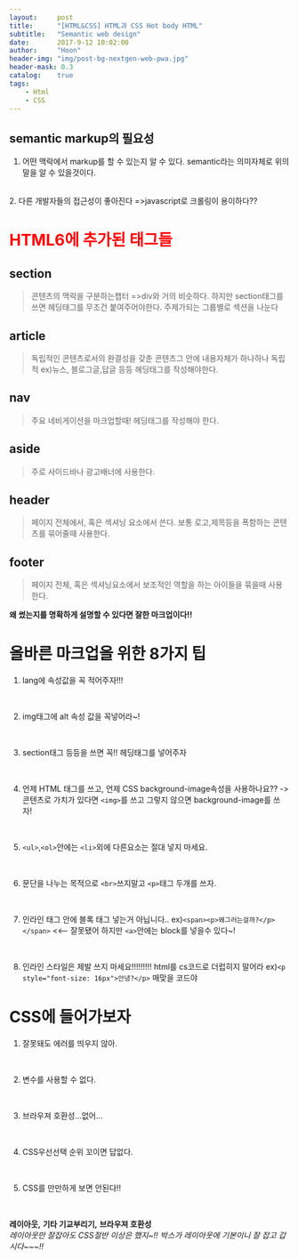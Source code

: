 ```yaml
---
layout:     post
title:      "[HTML&CSS] HTML과 CSS Hot body HTML"
subtitle:   "Semantic web design"
date:       2017-9-12 10:02:00
author:     "Hoon"
header-img: "img/post-bg-nextgen-web-pwa.jpg"
header-mask: 0.3
catalog:    true
tags:
    - Html
    - CSS
---
```

## semantic markup의 필요성
1. 어떤 맥락에서 markup를 할 수  있는지 알 수 있다.
semantic라는 의미자체로  위의 말을  알 수 있을것이다.
<br>
2. 다른 개발자들의 접근성이 좋아진다
   =>javascript로 크롤링이 용이하다??

# <span style="color:red">HTML6에 추가된 태그들</span>
## section
>콘텐츠의 맥락을 구분하는챕터 =>div와 거의 비슷하다. 하지만 section태그를 쓰면 헤딩태그를 무조건 붙여주어야한다. 주제가되는 그룹별로 섹션을 나눈다

## article
>독립적인 콘텐츠로서의 완결성을 갖춘 콘텐츠그 안에 내용자체가 하나하나 독립적
ex)뉴스, 블로그글,답글 등등
헤딩태그를 작성해야한다.

## nav
>주요 네비게이션을 마크업할때!
헤딩태그를 작성해야 한다.


## aside
>주로 사이드바나 광고배너에 사용한다.

## header
>페이지 전체에서, 혹은 섹셔닝 요소에서 쓴다. 보통 로고,제목등을 폭함하는 콘텐츠를 묶어줄때 사용한다.

## footer
>페이지 전체, 혹은 섹셔닝요소에서 보조적인 역할을 하는 아이들을 묶을때 사용한다.

**왜 썼는지를 명확하게 설명할 수 있다면 잘한 마크업이다!!**

# 올바른 마크업을 위한 8가지 팁
1. lang에 속성값을 꼭 적어주자!!!
<br>

2. img태그에 alt 속성 값을 꼭넣어라~!
<br>

3. section태그 등등을 쓰면 꼭!! 헤딩태그를 넣어주자
<br>

4. 언제 HTML 태그를 쓰고, 언제 CSS background-image속성을 사용하나요??
->콘텐츠로 가치가 있다면 `<img>`를 쓰고 그렇지 않으면 background-image를 쓰자!
<br>

5. `<ul>`,`<ol>`안에는 `<li>`외에 다른요소는 절대 넣지 마세요.
<br>

6. 문단을 나누는 목적으로 `<br>`쓰지말고 `<p>`태그 두개를 쓰자.
<br>

7. 인라인 태그 안에 블록 태그 넣는거 아닙니다..
   ex)`<span><p>왜그러는걸까?</p></span>` <<-- 잘못됐어
하지만 `<a>`안에는 block를 넣을수 있다~!
<br>

8. 인라인 스타일은 제발 쓰지 마세요!!!!!!!!! html를 cs코드로 더럽히지 말어라
ex)`<p style="font-size: 16px">안녕?</p>` 매맞을 코드야

# CSS에 들어가보자
1. 잘못돼도 에러를 띄우지 않아.
<br>

2. 변수를 사용할 수 없다.
<br>

3. 브라우져 호환성...없어...
<br>

4. CSS우선선택 순위 꼬이면 답없다.
<br>

5. CSS를 만만하게 보면 안된다!!
<br>

**레이아웃,**  **기타 기교부리기,** **브라우져 호환성**
<br>
*레이아웃만 잘잡아도 CSS절반 이상은 했지~!! 박스가 레이아웃에 기본이니  잘 잡고 갑시다~~~!!*

